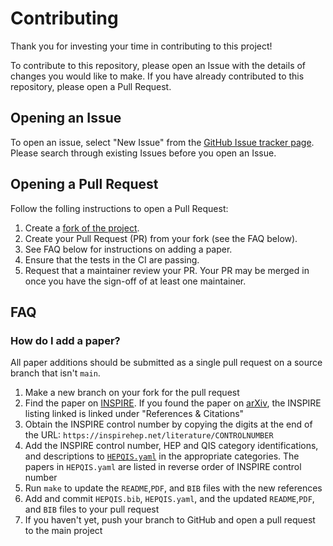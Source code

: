 # Contributing
Thank you for investing your time in contributing to this project!

To contribute to this repository, please open an Issue with the details of changes you would like to make. If you have already contributed to this repository, please open a Pull Request.

## Opening an Issue
To open an issue, select "New Issue" from the [GitHub Issue tracker page](https://github.com/PamelaPajarillo/HEPQIS-LivingReview/issues). 
Please search through existing Issues before you open an Issue.

## Opening a Pull Request
Follow the folling instructions to open a Pull Request:
1. Create a [fork of the project](https://docs.github.com/en/free-pro-team@latest/github/getting-started-with-github/fork-a-repo).
2. Create your Pull Request (PR) from your fork (see the FAQ below).
3. See FAQ below for instructions on adding a paper.
4. Ensure that the tests in the CI are passing.
5. Request that a maintainer review your PR. Your PR may be merged in once you have the sign-off of at least one maintainer. 

## FAQ
### How do I add a paper?

All paper additions should be submitted as a single pull request on a source branch that isn't `main`.

1. Make a new branch on your fork for the pull request
2. Find the paper on [INSPIRE](https://inspirehep.net/?ln=en). If you found the paper on [arXiv](https://arxiv.org/), the INSPIRE listing linked is linked under "References & Citations"
3. Obtain the INSPIRE control number by copying the digits at the end of the URL: `https://inspirehep.net/literature/CONTROLNUMBER`
4. Add the INSPIRE control number, HEP and QIS category identifications, and descriptions to [`HEPQIS.yaml`](https://github.com/PamelaPajarillo/HEPQIS-LivingReview/blob/main/HEPQIS.csv) in the appropriate categories. The papers in `HEPQIS.yaml` are listed in reverse order of INSPIRE control number
5. Run `make` to update the `README`,`PDF`, and `BIB` files with the new references
6. Add and commit `HEPQIS.bib`, `HEPQIS.yaml`, and the updated `README`,`PDF`, and `BIB` files to your pull request
8. If you haven't yet, push your branch to GitHub and open a pull request to the main project